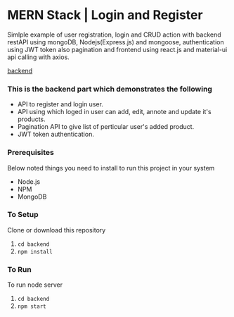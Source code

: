 # MERN Stack | Login and Register
Simlple example of user registration, login and CRUD action with backend restAPI using mongoDB, Nodejs(Express.js) and mongoose, authentication using JWT token also pagination and frontend using react.js and material-ui api calling with axios.

[backend](https://github.com/ghagargunde/-RSquare-web-studio/tree/main/project/backend)

### This is the backend part which demonstrates the following
- API to register and login user.
- API using which loged in user can add, edit, annote and update it's products.
- Pagination API to give list of perticular user's added product.
- JWT token authentication.


### Prerequisites
Below noted things you need to install to run this project in your system

- Node.js
- NPM
- MongoDB

### To Setup
Clone or download this repository

1. `cd backend`
2. `npm install`


### To Run
To run node server
1. `cd backend`
2. `npm start`



